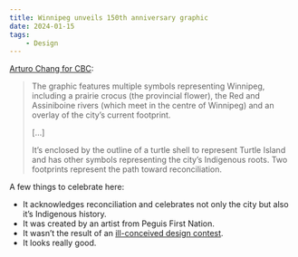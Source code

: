 ```yaml
---
title: Winnipeg unveils 150th anniversary graphic
date: 2024-01-15
tags:
    - Design
---
```


[Arturo Chang for CBC](https://www.cbc.ca/news/canada/manitoba/winnipeg-150-graphic-unveiled-1.7084154?cmp=rss):

> The graphic features multiple symbols representing Winnipeg, including a prairie crocus (the provincial flower), the Red and Assiniboine rivers (which meet in the centre of Winnipeg) and an overlay of the city’s current footprint.
> 
> \[…\]
> 
> It’s enclosed by the outline of a turtle shell to represent Turtle Island and has other symbols representing the city’s Indigenous roots. Two footprints represent the path toward reconciliation.

A few things to celebrate here:

- It acknowledges reconciliation and celebrates not only the city but also it’s Indigenous history.
- It was created by an artist from Peguis First Nation.
- It wasn’t the result of an [ill-conceived design contest](https://www.thestar.com/news/canada/controversial-canada-150-logo-design-contest-won-by-university-of-waterloo-student/article_14ccd77d-11da-5be8-9c3e-c14c9db5f7a9.html).
- It looks really good.